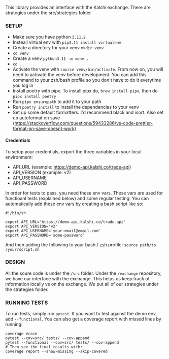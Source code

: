 This library provides an interface with the Kalshi exchange. There are strategies under the src/strategies folder

### SETUP

- Make sure you have python `3.11.2`
- Insteall virtual env with `pip3.11 install virtualenv`
- Create a directory for your venv `mkdir venv`
- `cd venv`
- Create a venv `python3.11 -m venv .`
- `cd ..`
- Activate the venv with `source venv/bin/activate`. From now on, you will need to activate the venv before development. You can add this command to your zsh/bash profile so you don't have to do it everytime you log in
- Install poetry with pipx. To install pipx do, `brew install pipx`, then do `pipx install poetry`
- Run `pipx ensurepath` to add it to your path
- Run `poetry install` to install the dependencies to your venv
- Set up some default formatters. I'd recommend black and isort. Also set up autoformat on save (https://stackoverflow.com/questions/59433286/vs-code-prettier-format-on-save-doesnt-work)

#### Credentials

To setup your credentials, export the three variables in your local environment:

- API_URL (example: https://demo-api.kalshi.co/trade-api)
- API_VERSION (example: v2)
- API_USERNAME
- API_PASSWORD

In order for tests to pass, you need these env vars. These vars are used for functioanl
tests (explained below) and some regular testing. You can automatically add these env vars
by creating a bash script like so:

```
#!/bin/sh

export API_URL='https://demo-api.kalshi.co/trade-api'
export API_VERSION='v2'
export API_USERNAME='your-email@email.com'
export API_PASSWORD='some-password'
```

And then adding the following to your bash / zsh profile: `source path/to /your/script.sh`

### DESIGN

All the soure code is under the `/src` folder. Under the `/exchange` repository,
we have our interface with the exchange. This helps us keep track of information
locally vs on the exchange. We put all of our strategies under the strategies folder.

### RUNNING TESTS

To run tests, simply run `pytest`. If you want to test against the demo env, add `--functional`.
You can also get a coverage report with missed lines by running:

```
coverage erase
pytest --cov=src/ tests/ --cov-append
pytest --functional --cov=src/ tests/ --cov-append
# Then see the final results with:
coverage report --show-missing --skip-covered
```
